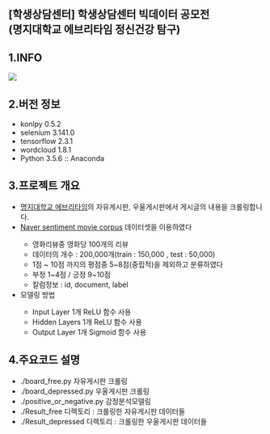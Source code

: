 ## [학생상담센터] 학생상담센터 빅데이터 공모전 <br>(명지대학교 에브리타임 정신건강 탐구)
## 1.INFO

<img src="https://www.mju.ac.kr/CrossEditor/binary/images/000016/[%ED%8F%AC%EC%8A%A4%ED%84%B0]%ED%95%99%EC%83%9D%EC%83%81%EB%8B%B4%EC%84%BC%ED%84%B0_%EB%B9%85%EB%8D%B0%EC%9D%B4%ED%84%B0_%EA%B3%B5%EB%AA%A8%EC%A0%84.jpg">

## 2.버전 정보
<ul>
  <li>konlpy                 0.5.2</li>
  <li>selenium               3.141.0</li>
  <li>tensorflow             2.3.1</li>
  <li>wordcloud              1.8.1</li>
  <li>Python 3.5.6 :: Anaconda</li>
</ul>

## 3.프로젝트 개요
<ul>
  <li><a href="https://everytime.kr/">명지대학교 에브리타임</a>의 자유게시판, 우울게시판에서 게시글의 내용을 크롤링합니다.</li>
  <li><a href="https://github.com/e9t/nsmc"<b>Naver sentiment movie corpus</b></a> 데이터셋을 이용하였다</li>
  <ul>
    <li>영화리뷰중 영화당 100개의 리뷰</li>
    <li>데이터의 개수 : 200,000개(train : 150,000 , test : 50,000)</li>
    <li>1점 ~ 10점 까지의 평점중 5~8점(중립적)을 제외하고 분류하였다</li>
    <li>부정 1~4점 / 긍정 9~10점</li>
    <li>칼럼정보 : id, document, label</li>
  </ul>
  <li>모델링 방법</li>
  <ul>
    <li>Input Layer 1개 ReLU 함수 사용</li>
    <li>Hidden Layers 1개 ReLU 함수 사용</li>
    <li>Output Layer 1개 Sigmoid 함수 사용</li>
  </ul>
</ul>

## 4.주요코드 설명
<ul>
<li>./board_free.py 자유게시판 크롤링</li>
<li>./board_depressed.py 우울게시판 크롤링</li>
<li>./positive_or_negative.py 감정분석모델링</li>
<li>./Result_free 디렉토리 : 크롤링한 자유게시판 데이터들</li>
<li>./Result_depressed 디렉토리 : 크롤링한 우울게시판 데이터들</li>
</ul>
